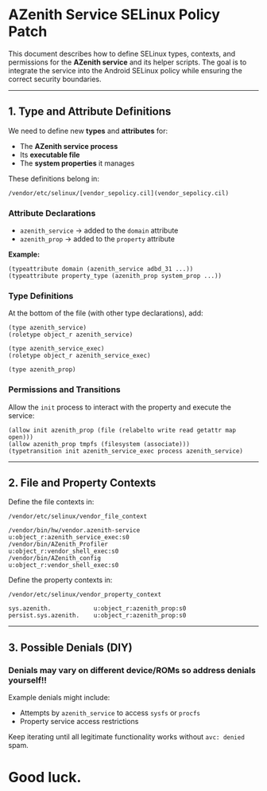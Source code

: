 # AZenith Service SELinux Policy Patch

This document describes how to define SELinux types, contexts, and permissions for the **AZenith service** and its helper scripts. The goal is to integrate the service into the Android SELinux policy while ensuring the correct security boundaries.

---

## 1. Type and Attribute Definitions

We need to define new **types** and **attributes** for:

* The **AZenith service process**
* Its **executable file**
* The **system properties** it manages

These definitions belong in:

```
/vendor/etc/selinux/[vendor_sepolicy.cil](vendor_sepolicy.cil)
```

### Attribute Declarations

* `azenith_service` → added to the `domain` attribute
* `azenith_prop` → added to the `property` attribute

**Example:**

```cil
(typeattribute domain (azenith_service adbd_31 ...))
(typeattribute property_type (azenith_prop system_prop ...))
```

### Type Definitions

At the bottom of the file (with other type declarations), add:

```cil
(type azenith_service)
(roletype object_r azenith_service)

(type azenith_service_exec)
(roletype object_r azenith_service_exec)

(type azenith_prop)
```

### Permissions and Transitions

Allow the `init` process to interact with the property and execute the service:

```cil
(allow init azenith_prop (file (relabelto write read getattr map open)))
(allow azenith_prop tmpfs (filesystem (associate)))
(typetransition init azenith_service_exec process azenith_service)
```

---

## 2. File and Property Contexts

Define the file contexts in:

```
/vendor/etc/selinux/vendor_file_context
```

```text
/vendor/bin/hw/vendor.azenith-service    u:object_r:azenith_service_exec:s0
/vendor/bin/AZenith_Profiler             u:object_r:vendor_shell_exec:s0
/vendor/bin/AZenith_config               u:object_r:vendor_shell_exec:s0
```

Define the property contexts in:

```
/vendor/etc/selinux/vendor_property_context
```

```text
sys.azenith.            u:object_r:azenith_prop:s0
persist.sys.azenith.    u:object_r:azenith_prop:s0
```

---

## 3. Possible Denials (DIY)

### Denials may vary on different device/ROMs so address denials yourself!!
Example denials might include:

* Attempts by `azenith_service` to access `sysfs` or `procfs`
* Property service access restrictions

Keep iterating until all legitimate functionality works without `avc: denied` spam.

# Good luck.